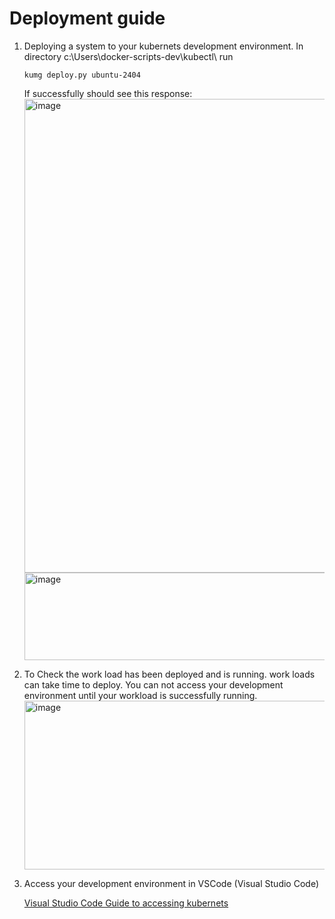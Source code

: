 # Deployment guide

1. Deploying a system to your kubernets development environment.
   In directory c:\Users<home directory>\docker-scripts-dev\kubectl\ run
   ```
   kumg deploy.py ubuntu-2404
   ```
   If successfully should see this response:
   <img width="961" height="758" alt="image" src="https://github.com/user-attachments/assets/e2b8d227-0f97-406b-9e4c-f6bc19e8d210" />
   <img width="745" height="140" alt="image" src="https://github.com/user-attachments/assets/e94b2b92-fc26-4c79-8436-0103c2f5c884" />


3. To Check the work load has been deployed and is running.
   work loads can take time to deploy.  You can not access your development environment until your workload is successfully running.
   <img width="749" height="270" alt="image" src="https://github.com/user-attachments/assets/7990c3c5-2819-4b94-afd4-9d0911ffbadb" />

   
4. Access your development environment in VSCode (Visual Studio Code)
   
   [Visual Studio Code Guide to accessing kubernets](./VSCodeUserGuide.md)
